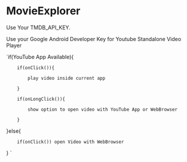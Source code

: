 # MovieExplorer

Use Your TMDB_API_KEY.

Use your Google Android Developer Key for Youtube Standalone Video Player

`if(YouTube App Available){

        if(onClick()){
        
            play video inside current app
            
        }
        
        if(onLongClick()){
        
            show option to open video with YouTube App or WebBrowser
            
        }
        
 }else{
 
        if(onClick()) open Video with WebBrowser
        
 } `
